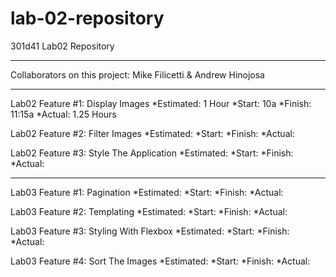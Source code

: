 # lab-02-repository
301d41 Lab02 Repository

--------------------------------------------------------------------------------------------------------------

Collaborators on this project: Mike Filicetti & Andrew Hinojosa

--------------------------------------------------------------------------------------------------------------

Lab02 Feature #1: Display Images
*Estimated: 1 Hour
*Start: 10a
*Finish: 11:15a
*Actual: 1.25 Hours

Lab02 Feature #2: Filter Images
*Estimated:
*Start:
*Finish:
*Actual:

Lab02 Feature #3: Style The Application
*Estimated:
*Start:
*Finish:
*Actual:

--------------------------------------------------------------------------------------------------------------

Lab03 Feature #1: Pagination
*Estimated:
*Start:
*Finish:
*Actual:

Lab03 Feature #2: Templating
*Estimated:
*Start:
*Finish:
*Actual:

Lab03 Feature #3: Styling With Flexbox
*Estimated:
*Start:
*Finish:
*Actual:

Lab03 Feature #4: Sort The Images
*Estimated:
*Start:
*Finish:
*Actual: